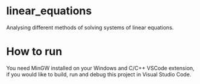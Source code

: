 # linear_equations
Analysing different methods of solving systems of linear equations.


# How to run
You need MinGW installed on your Windows and C/C++ VSCode extension, 
if you would like to build, run and debug this project in Visual Studio Code.
